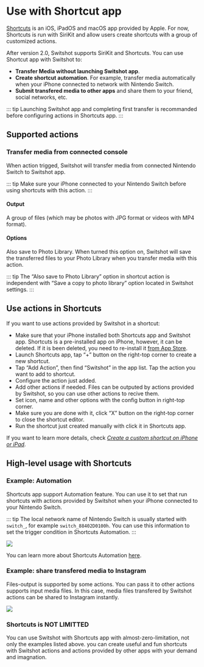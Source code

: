 # Use with Shortcut app

[Shortcuts](https://support.apple.com/zh-cn/guide/shortcuts/apdf22b0444c/ios) is an iOS, iPadOS and macOS app provided by Apple. For now, Shortcuts is run with SiriKit and allow users create shortcuts with a group of customized actions.

After version 2.0, Switshot supports SiriKit and Shortcuts. You can use Shortcut app with Switshot to:

- **Transfer Media without launching Switshot app**.
- **Create shortcut automation**. For example, transfer media automatically when your iPhone connected to network with Nintendo Switch.
- **Submit transfered media to other apps** and share them to your friend, social networks, etc.

::: tip
Launching Switshot app and completing first transfer is recommanded before configuring actions in Shortcuts app.
:::

## Supported actions
### Transfer media from connected console
When action trigged, Switshot will transfer media from connected Nintendo Switch to Switshot app.

::: tip
Make sure your iPhone connected to your Nintendo Switch before using shortcuts with this action.
:::

#### Output
A group of files (which may be photos with JPG format or videos with MP4 format).

#### Options
Also save to Photo Library. When turned this option on, Switshot will save the transferred files to your Photo Library when you transfer media with this action.

::: tip
The “Also save to Photo Library” option in shortcut action is independent with “Save a copy to photo library” option located in Switshot settings.
:::

## Use actions in Shortcuts
If you want to use actions provided by Switshot in a shortcut:

- Make sure that your iPhone installed both Shortcuts app and Switshot app. Shortcuts is a pre-installed app on iPhone, however, it can be deleted. If it is been deleted, you need to re-install it [from App Store](https://apps.apple.com/us/app/shortcuts/id1462947752).
- Launch Shortcuts app, tap “+” button on the right-top corner to create a new shortcut.
- Tap “Add Action”, then find “Switshot” in the app list. Tap the action you want to add to shortcut.
- Configure the action just added.
- Add other actions if needed. Files can be outputed by actions provided by Switshot, so you can use other actions to recive them.
- Set icon, name and other options with the config button in right-top corner.
- Make sure you are done with it, click “X” button on the right-top corner to close the shortcut editor.
- Run the shortcut just created manually with click it in Shortcuts app.

If you want to learn more details, check [*Create a custom shortcut on iPhone or iPad*](https://support.apple.com/guide/shortcuts/create-a-custom-shortcut-apd84c576f8c/ios).

## High-level usage with Shortcuts
### Example: Automation
Shortcuts app support Automation feature. You can use it to set that run shortcuts with actions provided by Switshot when your iPhone connected to your Nintendo Switch.

::: tip
The local network name of Nintendo Switch is usually started with `switch_`, for example `switch_88402D0100h`. You can use this information to set the trigger condition in Shortcuts Automation.
:::

![](/images/en-us/shortcut-automation.png)

You can learn more about Shortcuts Automation [here](https://support.apple.com/guide/shortcuts/apd690170742/ios).

### Example: share transfered media to Instagram
Files-output is supported by some actions. You can pass it to other actions supports input media files. In this case, media files transfered by Switshot actions can be shared to Instagram instantly.

![](/images/en-us/shortcut-instagram-share.png)

### Shortcuts is NOT LIMITTED
You can use Switshot with Shortcuts app with almost-zero-limitation, not only the examples listed above. you can create useful and fun shortcuts with Switshot actions and actions provided by other apps with your demand and imagnation.